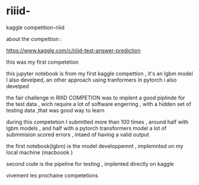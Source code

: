 # riiid-
kaggle competition-riiid 

about the compettion : 

https://www.kaggle.com/c/riiid-test-answer-prediction


 this was my first competetion

this jupyter notebook is from my first kaggle compettion , it's an lgbm model 
I also develped, an other approach using tranformers in pytorch i  also develped 

the fair challenge in RIIID COMPETION was to implent a good piplinde for the test data , wich require a lot of software engerring , with a hidden set of testing data ,that was  good way to learn 


during this competetion I submitted more than 100 times , around half with lgbm models , and half with a pytorch transformers model
a lot of submmision scored errors , intaed of having a valid output 


the first notebook(lgbm) is the model developpemnt , implemnted on my local machine (macboook )

second code is the pipeline for testing , implented directly on kaggle


 vivement les prochaine competetions 
 
